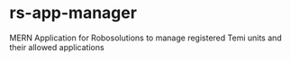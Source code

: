 # rs-app-manager
MERN Application for Robosolutions to manage registered Temi units and their allowed applications
